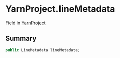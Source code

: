 # YarnProject.lineMetadata

Field in [YarnProject](/docs/api/csharp/yarn.unity.yarnproject.md)

## Summary



```csharp
public LineMetadata lineMetadata;
```

